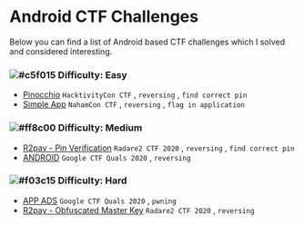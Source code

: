 # Android CTF Challenges
Below you can find a list of Android based CTF challenges which I solved and considered interesting.

### ![#c5f015](https://via.placeholder.com/15/c5f015/000000?text=+) Difficulty: Easy
- [Pinocchio]() `HacktivityCon CTF` , `reversing` , `find correct pin`
- [Simple App]() `NahamCon CTF` , `reversing` , `flag in application`

### ![#ff8c00](https://via.placeholder.com/15/ff8c00/000000?text=+) Difficulty: Medium
- [R2pay - Pin Verification](http://google.com) `Radare2 CTF 2020` , `reversing` , `find correct pin`
- [ANDROID]() `Google CTF Quals 2020` , `reversing`

### ![#f03c15](https://via.placeholder.com/15/f03c15/000000?text=+) Difficulty: Hard
- [APP ADS]() `Google CTF Quals 2020` , `pwning`
- [R2pay - Obfuscated Master Key](http://google.com) `Radare2 CTF 2020` , `reversing`
